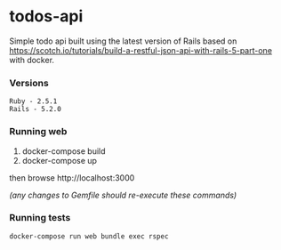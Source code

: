 # todos-api

Simple todo api built using the latest version of Rails based on https://scotch.io/tutorials/build-a-restful-json-api-with-rails-5-part-one with docker.

### Versions
```
Ruby - 2.5.1
Rails - 5.2.0
```

### Running web
1. docker-compose build
1. docker-compose up

then browse http://localhost:3000

_(any changes to Gemfile should re-execute these commands)_

### Running tests
```
docker-compose run web bundle exec rspec
```